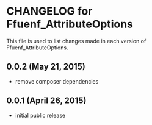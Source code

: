 # CHANGELOG for Ffuenf_AttributeOptions

This file is used to list changes made in each version of Ffuenf_AttributeOptions.

## 0.0.2 (May 21, 2015)

* remove composer dependencies

## 0.0.1 (April 26, 2015)

* initial public release
